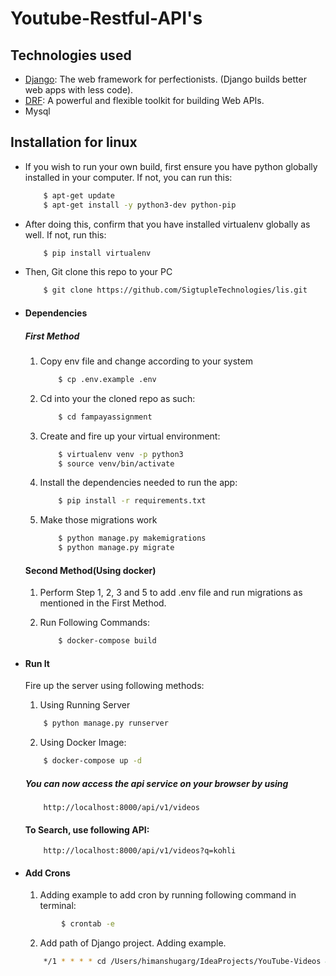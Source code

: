 # Youtube-Restful-API's  

## Technologies used
* [Django](https://www.djangoproject.com/): The web framework for perfectionists. (Django builds better web apps with less code).
* [DRF](www.django-rest-framework.org/): A powerful and flexible toolkit for building Web APIs.
* Mysql

## Installation for linux
* If you wish to run your own build, first ensure you have python globally installed in your computer. If not, you can run this:
    ```bash
        $ apt-get update
        $ apt-get install -y python3-dev python-pip
    ```
* After doing this, confirm that you have installed virtualenv globally as well. If not, run this:
    ```bash
        $ pip install virtualenv
    ```
* Then, Git clone this repo to your PC
    ```bash
        $ git clone https://github.com/SigtupleTechnologies/lis.git
    ```

* #### Dependencies
  ##### First Method
    1. Copy env file and change according to your system
        ```bash
            $ cp .env.example .env
        ```
    2. Cd into your the cloned repo as such:
        ```bash
            $ cd fampayassignment
        ```
    3. Create and fire up your virtual environment:
        ```bash
            $ virtualenv venv -p python3
            $ source venv/bin/activate
        ```
    4. Install the dependencies needed to run the app:
        ```bash
            $ pip install -r requirements.txt
        ```
    
    5. Make those migrations work
        ```bash
            $ python manage.py makemigrations
            $ python manage.py migrate
        ```

  #### Second Method(Using docker)
    1. Perform Step 1, 2, 3 and 5 to add .env file and run migrations as mentioned in the First Method.
    
    2. Run Following Commands:
        ```bash
            $ docker-compose build
       ```

* #### Run It
    Fire up the server using following methods:
    1. Using Running Server
    ```bash
        $ python manage.py runserver
    ```
    2. Using Docker Image:
    ```bash
        $ docker-compose up -d
    ```
    
    ##### You can now access the api service on your browser by using
    ```
        http://localhost:8000/api/v1/videos
    ```
  
    #### To Search, use following API:
    ```
        http://localhost:8000/api/v1/videos?q=kohli
    ```

* #### Add Crons
    1. Adding example to add cron by running following command in terminal:
    ```bash
            $ crontab -e
    ```
  
    2. Add path of Django project. Adding example.
    ```bash
        */1 * * * * cd /Users/himanshugarg/IdeaProjects/YouTube-Videos && source /Users/himanshugarg/IdeaProjects/YouTube-Videos/venv/bin/activate && /Users/himanshugarg/IdeaProjects/YouTube-Videos/venv/bin/python /Users/himanshugarg/IdeaProjects/YouTube-Videos/src/locallibrary/manage.py runcrons > /tmp/cronjob.log 2>&1
    ```
  
